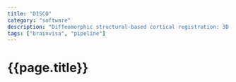 ```yaml
---
title: "DISCO"
category: "software"
description: "Diffeomorphic structural-based cortical registration: 3D registration using sulcal constraints."
tags: ["brainvisa", "pipeline"]
---
```


# {{page.title}}